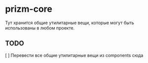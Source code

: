 # prizm-core
Тут хранится общие утилитарные вещи, которые могут быть использованы в любом проекте.

## TODO
[ ] Перевести все общие утилитарные вещи из components сюда
